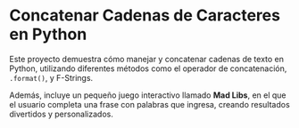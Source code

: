 # Concatenar Cadenas de Caracteres en Python

Este proyecto demuestra cómo manejar y concatenar cadenas de texto en Python, utilizando diferentes métodos como el operador de concatenación, `.format()`, y F-Strings.

Además, incluye un pequeño juego interactivo llamado **Mad Libs**, en el que el usuario completa una frase con palabras que ingresa, creando resultados divertidos y personalizados.
